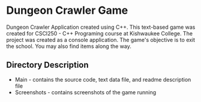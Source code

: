 # Dungeon Crawler Game

Dungeon Crawler Application created using C++. This text-based game was created for CSCI250 - C++ Programing course at Kishwaukee College. The project was created as a console application.
The game's objective is to exit the school. You may also find items along the way.

## Directory Description
  - Main - contains the source code, text data file, and readme description file
  - Screenshots - contains screenshots of the game running
